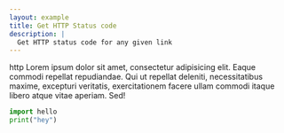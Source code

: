 ```yaml
---
layout: example
title: Get HTTP Status code
description: |
  Get HTTP status code for any given link
---
```



http Lorem ipsum dolor sit amet, consectetur adipisicing elit. Eaque commodi repellat repudiandae. Qui ut repellat deleniti, necessitatibus maxime, excepturi veritatis, exercitationem facere ullam commodi itaque libero atque vitae aperiam. Sed!


~~~python
import hello
print("hey")
~~~
